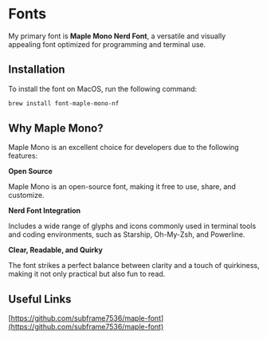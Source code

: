 # Fonts

My primary font is **Maple Mono Nerd Font**, a versatile and visually appealing font optimized for programming and terminal use.

## Installation

To install the font on MacOS, run the following command:

```bash
brew install font-maple-mono-nf
```

## Why Maple Mono?

Maple Mono is an excellent choice for developers due to the following features:

**Open Source**

Maple Mono is an open-source font, making it free to use, share, and customize.

**Nerd Font Integration**

Includes a wide range of glyphs and icons commonly used in terminal tools and coding environments, such as Starship, Oh-My-Zsh, and Powerline.

**Clear, Readable, and Quirky**

The font strikes a perfect balance between clarity and a touch of quirkiness, making it not only practical but also fun to read.

## Useful Links

[https://github.com/subframe7536/maple-font](https://github.com/subframe7536/maple-font)
